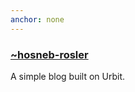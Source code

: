 ```yaml
---
anchor: none
---
```


<div class="lead">
  <h3 class="i-b">
    <a href="https://urbit.org">
      <div class="logo"></div>
    </a>
    <a href="/">~hosneb-rosler</a>
  </h3>
</div>

A simple blog built on Urbit.

<list dataType="post"></list>
